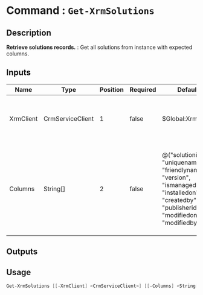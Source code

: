 ﻿# Command : `Get-XrmSolutions` 

## Description

**Retrieve solutions records.** : Get all solutions from instance with expected columns.

## Inputs

Name|Type|Position|Required|Default|Description
----|----|--------|--------|-------|-----------
XrmClient|CrmServiceClient|1|false|$Global:XrmClient|Xrm connector initialized to target instance. Use latest one by default. (CrmServiceClient)
Columns|String[]|2|false|@("solutionid", "uniquename", "friendlyname", "version", "ismanaged", "installedon", "createdby", "publisherid", "modifiedon", "modifiedby")|Specify expected columns to retrieve. (Default : id, uniquename, friendlyname, version, ismanaged, installedon, createdby, publisherid, modifiedon, modifiedby)

## Outputs

## Usage

```Powershell 
Get-XrmSolutions [[-XrmClient] <CrmServiceClient>] [[-Columns] <String[]>] [<CommonParameters>]
``` 


